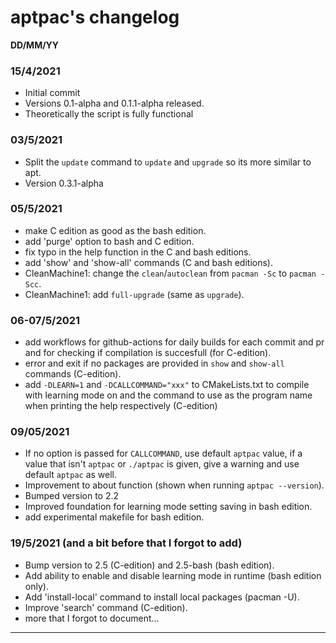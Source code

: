 # aptpac's changelog
**DD/MM/YY**

### 15/4/2021
- Initial commit
- Versions 0.1-alpha and 0.1.1-alpha released.
- Theoretically the script is fully functional
### 03/5/2021
- Split the `update` command to `update` and `upgrade` so its more similar to apt.
- Version 0.3.1-alpha
### 05/5/2021
- make C edition as good as the bash edition.
- add 'purge' option to bash and C edition.
- fix typo in the help function in the C and bash editions.
- add 'show' and 'show-all' commands (C and bash editions).
- CleanMachine1: change the `clean`/`autoclean` from `pacman -Sc` to `pacman -Scc`.
- CleanMachine1: add `full-upgrade` (same as `upgrade`).
### 06-07/5/2021
- add workflows for github-actions for daily builds for each commit and pr and for checking if compilation is succesfull (for C-edition).
- error and exit if no packages are provided in `show` and `show-all` commands (C-edition).
- add `-DLEARN=1` and `-DCALLCOMMAND="xxx"` to CMakeLists.txt to compile with learning mode on and the command to use as the program name when printing the help respectively (C-edition)
### 09/05/2021
- If no option is passed for `CALLCOMMAND`, use default `aptpac` value, if a value that isn't `aptpac` or `./aptpac` is given, give a warning and use default `aptpac` as well.
- Improvement to about function (shown when running `aptpac --version`).
- Bumped version to 2.2
- Improved foundation for learning mode setting saving in bash edition.
- add experimental makefile for bash edition.
### 19/5/2021 (and a bit before that I forgot to add)
- Bump version to 2.5 (C-edition) and 2.5-bash (bash edition).
- Add ability to enable and disable learning mode in runtime (bash edition only).
- Add 'install-local' command to install local packages (pacman -U).
- Improve 'search' command (C-edition).
- more that I forgot to document...
<hr>
